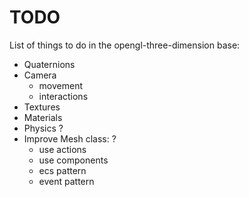  # TODO

 List of things to do in the opengl-three-dimension base:

 - Quaternions
 - Camera
     - movement
     - interactions
 - Textures
 - Materials
 - Physics ?
 - Improve Mesh class: ?
     - use actions
     - use components
     - ecs pattern
     - event pattern

